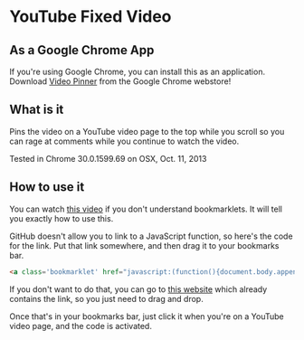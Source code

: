 YouTube Fixed Video
===================

As a Google Chrome App
----------------------
If you're using Google Chrome, you can install this as an application. 
Download [Video Pinner](https://chrome.google.com/webstore/detail/video-pinner/egfhbaheiflmihggjcfmnmchkijkcdpl) from the Google Chrome webstore!

What is it
-----------
Pins the video on a YouTube video page to the top while you scroll so you can rage at comments while you continue to watch the video.

Tested in Chrome 30.0.1599.69 on OSX, Oct. 11, 2013

How to use it
-------------
You can watch [this video](https://www.youtube.com/watch?v=S3U9QQcLB9Q) if you don't understand bookmarklets. It will tell you exactly how to use this.

GitHub doesn't allow you to link to a JavaScript function, so here's the code for the link. Put that link somewhere, and then drag it to your bookmarks bar.
```html
<a class='bookmarklet' href="javascript:(function(){document.body.appendChild(document.createElement('script')).src='//raw.github.com/tforbus/youtube-fixed-video-bookmarklet/master/script.js';})();">YouTube Fixed Video Bookmarklet</a>
```

If you don't want to do that, you can go to [this website](http://www.whattheforbus.com/youtube-bookmarklet) which already contains the link, so you just need to drag and drop.

Once that's in your bookmarks bar, just click it when you're on a YouTube video page, and the code is activated.